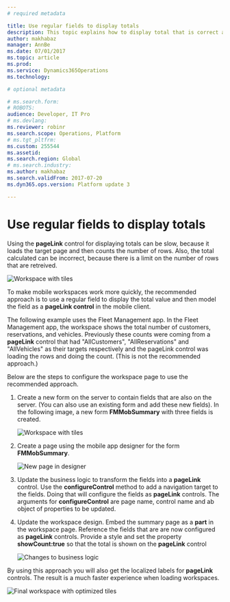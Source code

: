 ```yaml
---
# required metadata

title: Use regular fields to display totals
description: This topic explains how to display total that is correct and displays quickly. 
author: makhabaz
manager: AnnBe
ms.date: 07/01/2017
ms.topic: article
ms.prod: 
ms.service: Dynamics365Operations
ms.technology: 

# optional metadata

# ms.search.form: 
# ROBOTS: 
audience: Developer, IT Pro
# ms.devlang: 
ms.reviewer: robinr
ms.search.scope: Operations, Platform
# ms.tgt_pltfrm: 
ms.custom: 255544
ms.assetid: 
ms.search.region: Global
# ms.search.industry: 
ms.author: makhabaz
ms.search.validFrom: 2017-07-20
ms.dyn365.ops.version: Platform update 3

---
```


# Use regular fields to display totals

Using the **pageLink** control for displaying totals can be slow, because it loads the target page and then counts the number of rows. Also, the total calculated can be incorrect, because there is a limit on the number of rows that are retreived.

![Workspace with tiles](media/optimizing-workspace/Tiles_Original.png)

To make mobile workspaces work more quickly, the recommended approach is to use a regular field to display the total value and then model the field as a **pageLink control** in the mobile client. 

The following example uses the Fleet Management app. In the Fleet Management app, the workspace shows the total number of customers, reservations, and vehicles. Previously these counts were coming from a **pageLink** control that had "AllCustomers", "AllReservations" and "AllVehicles" as their targets respectively and the pageLink control was loading the rows and doing the count. (This is not the recommended approach.) 

Below are the steps to configure the workspace page to use the recommended approach.

1. Create a new form on the server to contain fields that are also on the server. (You can also use an existing form and add these new fields). In the following image, a new form **FMMobSummary** with three fields is created.

    ![Workspace with tiles](media/optimizing-workspace/FMMobSummary.png)
	
2. Create a page using the mobile app designer for the form **FMMobSummary**.

    ![New page in designer](media/optimizing-workspace/NewPageInDesigner.png)
	
3. Update the business logic to transform the fields into a **pageLink** control. Use the **configureControl** method to add a navigation target to the fields. Doing that will configure the fields as **pageLink** controls. The arguments for **configureControl** are page name, control name and ab object of properties to be updated.
	
4. Update the workspace design. Embed the summary page as a **part** in the workspace page. Reference the fields that are are now configured as **pageLink** controls. Provide a style and set the property **showCount:true** so that the total is shown on the **pageLink** control

    ![Changes to business logic](media/optimizing-workspace/ChangesToBL.png)

By using this approach you will also get the localized labels for **pageLink** controls. The result is a much faster experience when loading workspaces.

![Final workspace with optimized tiles](media/optimizing-workspace/FinalWorkspaceWithTile.png)
